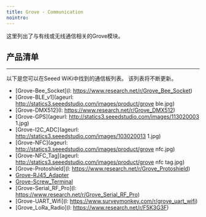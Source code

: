 ```yaml
---
title: Grove - Communication
nointro:
---
```


这里列出了与有线或无线通信相关的Grove模块。

## 产品清单
---

以下是您可以在Seeed WiKi中找到的通信板列表。 该列表将不断更新。


* [Grove-Bee_Socket](l: https://www.research.net/r/Grove_Bee_Socket)
* [Grove-BLE_v1](ageurl: http://statics3.seeedstudio.com/images/product/grove ble.jpg)
* [Grove-DMX512](l: https://www.research.net/r/Grove_DMX512)
* [Grove-GPS](ageurl: http://statics3.seeedstudio.com/images/113020003 1.jpg)
* [Grove-I2C_ADC](ageurl: http://statics3.seeedstudio.com/images/103020013 1.jpg)
* [Grove-NFC](ageurl: http://statics3.seeedstudio.com/images/product/grove nfc.jpg)
* [Grove-NFC_Tag](ageurl: http://statics3.seeedstudio.com/images/product/grove nfc tag.jpg)
* [Grove-Protoshield](l: https://www.research.net/r/Grove_Protoshield)
* [Grove-RJ45_Adapter](http://seeed.wiki/Grove-RJ45_Adapter)
* [Grove-Screw_Terminal](http://seeed.wiki/Grove_Screw_Terminal)
* [Grove-Serial_RF_Pro](l: https://www.research.net/r/Grove_Serial_RF_Pro)
* [Grove-UART_Wifi](l: https://www.surveymonkey.com/r/grove_uart_wifi)
* [Grove_LoRa_Radio](l: https://www.research.net/r/F5K3G3F)